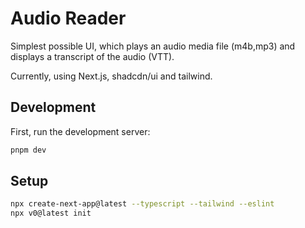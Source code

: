 # Audio Reader

Simplest possible UI, which plays an audio media file (m4b,mp3) and displays a transcript of the audio (VTT).

Currently, using Next.js, shadcdn/ui and tailwind.

## Development

First, run the development server:

```bash
pnpm dev
```

## Setup

```bash
npx create-next-app@latest --typescript --tailwind --eslint
npx v0@latest init
```
